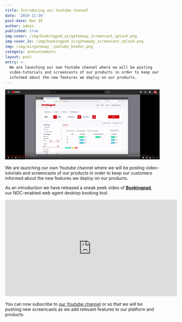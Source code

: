 ```yaml
---
title: Introducing our Youtube channel
date: '2019-11-20'
post-date: Nov 19
author: admin
published: true
img-cover: /img/bookingpad_airgateeway_screencast_splash.png
img-cover_2x: /img/bookingpad_airgateeway_screencast_splash.png
img: /img/airgateway_-youtube_header.png
category: announcements
layout: post
entry: >-
  We are launching our own Youtube channel where we will be posting
  video-tutorials and screencasts of our products in order to keep our customers
  informed about the new features we deploy on our products.
---
```

![Bookingpad AirGateway screencast](/img/bookingpad_airgateeway_screencast_splash.png)

We are launching our own Youtube channel where we will be posting video-tutorials and screencasts of our products in order to keep our customers informed about the new features we deploy on our products.

As an introduction we have released a sneak peek video of  [**Bookingpad**](https://bookingpad.net/), our NDC-enabled web agent desktop booking tool.

<iframe width="560" height="315" src="https://www.youtube.com/embed/X4gJ9nrSYAs" frameborder="0" allow="accelerometer; autoplay; encrypted-media; gyroscope; picture-in-picture" allowfullscreen></iframe>

You can now subscribe to [our Youtube channel](https://www.youtube.com/channel/UCmwFyV57gsV6OOL5j98qUTQ) or so that we will be pushing new screencasts as we add relevant features to our platform and products.
